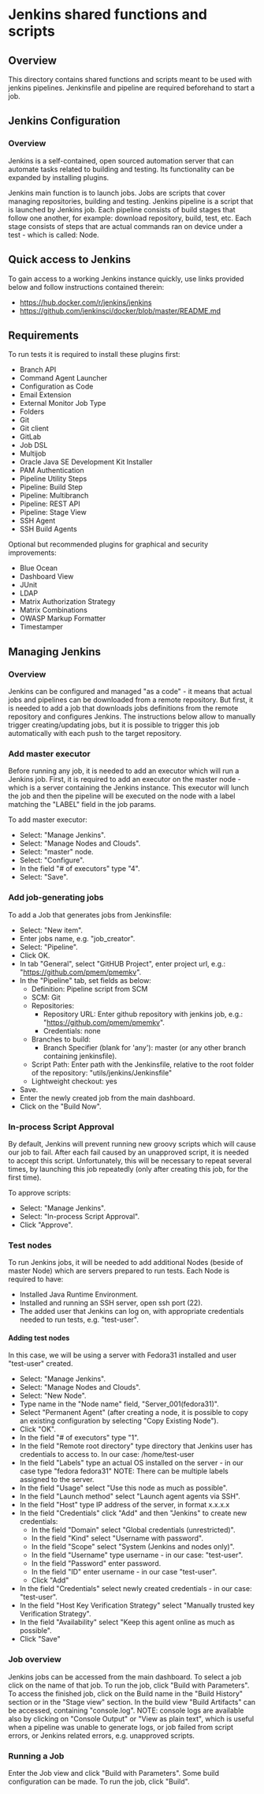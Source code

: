# Jenkins shared functions and scripts

## Overview
This directory contains shared functions and scripts meant to be used with jenkins pipelines. Jenkinsfile and pipeline are required beforehand to start a job.

## Jenkins Configuration

### Overview
Jenkins is a self-contained, open sourced automation server that can automate tasks related to building and testing. Its functionality can be expanded by installing plugins.

Jenkins main function is to launch jobs. Jobs are scripts that cover managing repositories, building and testing. Jenkins pipeline is a script that is launched by Jenkins job. Each pipeline consists of build stages that follow one another, for example: download repository, build, test, etc. Each stage consists of steps that are actual commands ran on device under a test - which is called: Node.

## Quick access to Jenkins
To gain access to a working Jenkins instance quickly, use links provided below and follow instructions contained therein:
- https://hub.docker.com/r/jenkins/jenkins
- https://github.com/jenkinsci/docker/blob/master/README.md

## Requirements
To run tests it is required to install these plugins first:
- Branch API
- Command Agent Launcher
- Configuration as Code
- Email Extension
- External Monitor Job Type
- Folders
- Git
- Git client
- GitLab
- Job DSL
- Multijob
- Oracle Java SE Development Kit Installer
- PAM Authentication
- Pipeline Utility Steps
- Pipeline: Build Step
- Pipeline: Multibranch
- Pipeline: REST API
- Pipeline: Stage View
- SSH Agent
- SSH Build Agents

Optional but recommended plugins for graphical and security improvements:
- Blue Ocean
- Dashboard View
- JUnit
- LDAP
- Matrix Authorization Strategy
- Matrix Combinations
- OWASP Markup Formatter
- Timestamper

## Managing Jenkins

### Overview
Jenkins can be configured and managed "as a code" - it means that actual jobs and pipelines can be downloaded from a remote repository. But first, it is needed to add a job that downloads jobs definitions from the remote repository and configures Jenkins. The instructions below allow to manually trigger creating/updating jobs, but it is possible to trigger this job automatically with each push to the target repository.

### Add master executor
Before running any job, it is needed to add an executor which will run a Jenkins job. First, it is required to add an executor on the master node - which is a server containing the Jenkins instance. This executor will lunch the job and then the pipeline will be executed on the node with a label matching the "LABEL" field in the job params.

To add master executor:

- Select: "Manage Jenkins".
- Select: "Manage Nodes and Clouds".
- Select: "master" node.
- Select: "Configure".
- In the field "# of executors" type "4".
- Select: "Save".

### Add job-generating jobs
To add a Job that generates jobs from Jenkinsfile:

- Select: "New item".
- Enter jobs name, e.g. "job_creator".
- Select: "Pipeline".
- Click OK.
- In tab "General", select "GitHUB Project", enter project url, e.g.: "https://github.com/pmem/pmemkv".
- In the "Pipeline" tab, set fields as below:
    - Definition: Pipeline script from SCM
    - SCM: Git
    - Repositories:
      - Repository URL: Enter github repository with jenkins job, e.g.: "https://github.com/pmem/pmemkv".
      - Credentials: none
    - Branches to build:
      - Branch Specifier (blank for 'any'): master (or any other branch containing jenkinsfile).
    - Script Path: Enter path with the Jenkinsfile, relative to the root folder of the repository: "utils/jenkins/Jenkinsfile"
    - Lightweight checkout: yes
- Save.
- Enter the newly created job from the main dashboard.
- Click on the "Build Now".

### In-process Script Approval
By default, Jenkins will prevent running new groovy scripts which will cause our job to fail. After each fail caused by an unapproved script, it is needed to accept this script. Unfortunately, this will be necessary to repeat several times, by launching this job repeatedly (only after creating this job, for the first time).

To approve scripts:

- Select: "Manage Jenkins".
- Select: "In-process Script Approval".
- Click "Approve".

### Test nodes
To run Jenkins jobs, it will be needed to add additional Nodes (beside of master Node) which are servers prepared to run tests. Each Node is required to have:

- Installed Java Runtime Environment.
- Installed and running an SSH server, open ssh port (22).
- The added user that Jenkins can log on, with appropriate credentials needed to run tests, e.g. "test-user".

#### Adding test nodes
In this case, we will be using a server with Fedora31 installed and user "test-user" created.

- Select: "Manage Jenkins".
- Select: "Manage Nodes and Clouds".
- Select: "New Node".
- Type name in the "Node name" field, "Server_001(fedora31)".
- Select "Permanent Agent" (after creating a node, it is possible to copy an existing configuration by selecting "Copy Existing Node").
- Click "OK".
- In the field "# of executors" type "1".
- In the field "Remote root directory" type directory that Jenkins user has credentials to access to. In our case: /home/test-user
- In the field "Labels" type an actual OS installed on the server - in our case type "fedora fedora31" NOTE: There can be multiple labels assigned to the server.
- In the field "Usage" select "Use this node as much as possible".
- In the field "Launch method" select "Launch agent agents via SSH".
- In the field "Host" type IP address of the server, in format x.x.x.x
- In the field "Credentials" click "Add" and then "Jenkins" to create new credentials: 
    - In the field "Domain" select "Global credentials (unrestricted)".
    - In the field "Kind" select "Username with password".
    - In the field "Scope" select "System (Jenkins and nodes only)".
    - In the field "Username" type username - in our case: "test-user".
    - In the field "Password" enter password.
    - In the field "ID" enter username - in our case "test-user".
    - Click "Add"
- In the field "Credentials" select newly created credentials - in our case: "test-user".
- In the field "Host Key Verification Strategy" select "Manually trusted key Verification Strategy".
- In the field "Availability" select "Keep this agent online as much as possible".
- Click "Save"

### Job overview
Jenkins jobs can be accessed from the main dashboard. To select a job click on the name of that job. To run the job, click "Build with Parameters". To access the finished job, click on the Build name in the "Build History" section or in the "Stage view" section. In the build view "Build Artifacts" can be accessed, containing "console.log". NOTE: console logs are available also by clicking on "Console Output" or "View as plain text", which is useful when a pipeline was unable to generate logs, or job failed from script errors, or Jenkins related errors, e.g. unapproved scripts.

### Running a Job
Enter the Job view and click "Build with Parameters". Some build configuration can be made. To run the job, click "Build".

